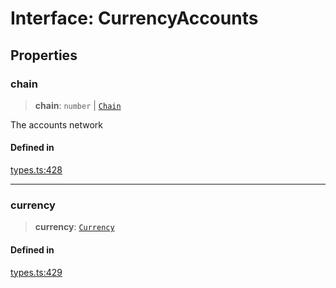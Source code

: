 # Interface: CurrencyAccounts

## Properties

### chain

> **chain**: `number` \| [`Chain`](/docs/packages/SDK/type-aliases/Chain.md)

The accounts network

#### Defined in

[types.ts:428](https://github.com/monerium/js-monorepo/blob/main/packages/sdk/src/types.ts#L428)

***

### currency

> **currency**: [`Currency`](/docs/packages/SDK/enumerations/Currency.md)

#### Defined in

[types.ts:429](https://github.com/monerium/js-monorepo/blob/main/packages/sdk/src/types.ts#L429)
